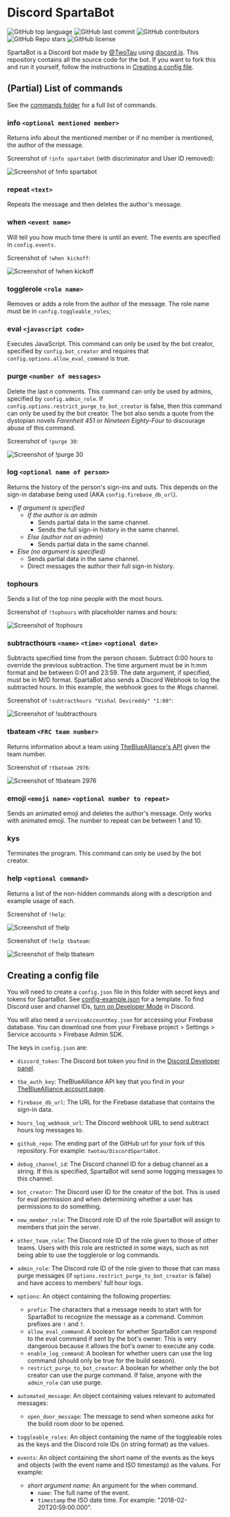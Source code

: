 # Discord SpartaBot

![GitHub top language](https://img.shields.io/github/languages/top/TwoTau/DiscordSpartaBot?style=flat-square)
![GitHub last commit](https://img.shields.io/github/last-commit/TwoTau/DiscordSpartaBot?style=flat-square)
![GitHub contributors](https://img.shields.io/github/contributors/TwoTau/DiscordSpartaBot?style=flat-square)
![GitHub Repo stars](https://img.shields.io/github/stars/TwoTau/DiscordSpartaBot?style=flat-square)
![GitHub license](https://img.shields.io/github/license/TwoTau/DiscordSpartaBot?style=flat-square)

SpartaBot is a Discord bot made by [@TwoTau](https://github.com/twotau) using [discord.js](https://discord.js.org "discord.js home page"). This repository contains all the source code for the bot. If you want to fork this and run it yourself, follow the instructions in [Creating a config file](#creating-a-config-file).

## (Partial) List of commands

See the [commands folder](commands/) for a full list of commands.

### info `<optional mentioned member>`
Returns info about the mentioned member or if no member is mentioned, the author of the message.

Screenshot of `!info spartabot` (with discriminator and User ID removed):

![Screenshot of !info spartabot](https://user-images.githubusercontent.com/14433542/42710963-0e51097c-869b-11e8-8269-894292cb6d0d.png)

### repeat `<text>`
Repeats the message and then deletes the author's message.

### when `<event name>`
Will tell you how much time there is until an event. The events are specified in `config.events`.

Screenshot of `!when kickoff`:

![Screenshot of !when kickoff](https://user-images.githubusercontent.com/14433542/42711718-c513de26-869d-11e8-9c40-550f90764ec6.png)

### togglerole `<role name>`
Removes or adds a role from the author of the message. The role name must be in `config.toggleable_roles`;

### eval `<javascript code>`
Executes JavaScript. This command can only be used by the bot creator, specified by `config.bot_creator` and requires that `config.options.allow_eval_command` is true.

### purge `<number of messages>`
Delete the last _n_ comments. This command can only be used by admins, specified by `config.admin_role`. If `config.options.restrict_purge_to_bot_creator` is false, then this command can only be used by the bot creator.
The bot also sends a quote from the dystopian novels _Farenheit 451_ or _Nineteen Eighty-Four_ to discourage abuse of this command.

Screenshot of `!purge 30`:

![Screenshot of !purge 30](https://user-images.githubusercontent.com/14433542/31846961-eb1d036a-b5c7-11e7-98db-cbac1a0617f1.png)

### log `<optional name of person>`
Returns the history of the person's sign-ins and outs. This depends on the sign-in database being used (AKA `config.firebase_db_url`).

- _If argument is specified_
    - _If the author is an admin_
        - Sends partial data in the same channel.
        - Sends the full sign-in history in the same channel.
    - _Else (author not an admin)_
        - Sends partial data in the same channel.
- _Else (no argument is specified)_
    - Sends partial data in the same channel.
    - Direct messages the author their full sign-in history.

### tophours
Sends a list of the top nine people with the most hours.

Screenshot of `!tophours` with placeholder names and hours:

![Screenshot of !tophours](https://user-images.githubusercontent.com/14433542/42711996-d0bbd480-869e-11e8-9f34-5c7babf9d442.png)

### subtracthours `<name>` `<time>` `<optional date>`
Subtracts specified time from the person chosen. Subtract 0:00 hours to override the previous subtraction. The time argument must be in h:mm format and be between 0:01 and 23:59. The date argument, if specified, must be in M/D format.
SpartaBot also sends a Discord Webhook to log the subtracted hours. In this example, the webhook goes to the #logs channel.

Screenshot of `!subtracthours "Vishal Devireddy" "1:00"`:

![Screenshot of !subtracthours](https://user-images.githubusercontent.com/14433542/42712202-8a7ac9a8-869f-11e8-85a5-ce1d0aa39ca3.png)

### tbateam `<FRC team number>`
Returns information about a team using [TheBlueAlliance's API](https://www.thebluealliance.com/apidocs) given the team number.

Screenshot of `!tbateam 2976`:

![Screenshot of !tbateam 2976](https://user-images.githubusercontent.com/14433542/31847009-e2413b52-b5c8-11e7-9e96-357db9643aab.png)

### emoji `<emoji name>` `<optional number to repeat>`
Sends an animated emoji and deletes the author's message. Only works with animated emoji. The number to repeat can be between 1 and 10.

### kys
Terminates the program. This command can only be used by the bot creator.

### help `<optional command>`
Returns a list of the non-hidden commands along with a description and example usage of each.

Screenshot of `!help`:

![Screenshot of !help](https://user-images.githubusercontent.com/14433542/42710716-0730025c-869a-11e8-940e-88a1d76c9a66.png)

Screenshot of `!help tbateam`:

![Screenshot of !help tbateam](https://user-images.githubusercontent.com/14433542/31846913-2e1caf40-b5c7-11e7-82c8-8e017f8a7a9f.png)

## Creating a config file

You will need to create a `config.json` file in this folder with secret keys and tokens for SpartaBot. See [config-example.json](config-example.json) for a template. To find Discord user and channel IDs, [turn on Developer Mode](https://support.discord.com/hc/en-us/articles/206346498-Where-can-I-find-my-User-Server-Message-ID-) in Discord.

You will also need a `serviceAccountKey.json` for accessing your Firebase database. You can download one from your Firebase project > Settings > Service accounts > Firebase Admin SDK.

The keys in `config.json` are:
- `discord_token`: The Discord bot token you find in the [Discord Developer panel](https://discordapp.com/developers/applications/me).
- `tba_auth_key`: TheBlueAlliance API key that you find in your [TheBlueAlliance account page](https://www.thebluealliance.com/account).

- `firebase_db_url`: The URL for the Firebase database that contains the sign-in data.
- `hours_log_webhook_url`: The Discord webhook URL to send subtract hours log messages to.

- `github_repo`: The ending part of the GitHub url for your fork of this repository. For example: `twotau/DiscordSpartaBot`.
- `debug_channel_id`: The Discord channel ID for a debug channel as a string. If this is specified, SpartaBot will send some logging messages to this channel.
- `bot_creator`: The Discord user ID for the creator of the bot. This is used for eval permission and when determining whether a user has permissions to do something.

- `new_member_role`: The Discord role ID of the role SpartaBot will assign to members that join the server.
- `other_team_role`: The Discord role ID of the role given to those of other teams. Users with this role are restricted in some ways, such as not being able to use the togglerole or log commands.
- `admin_role`: The Discord role ID of the role given to those that can mass purge messages (if `options.restrict_purge_to_bot_creator` is false) and have access to members' full hour logs.

- `options`: An object containing the following properties:
	- `prefix`: The characters that a message needs to start with for SpartaBot to recognize the message as a command. Common prefixes are `!` and `?`.
	- `allow_eval_command`: A boolean for whether SpartaBot can respond to the eval command if sent by the bot's owner. This is very dangerous because it allows the bot's owner to execute any code.
	- `enable_log_command`: A boolean for whether users can use the log command (should only be true for the build season).
	- `restrict_purge_to_bot_creator`: A boolean for whether only the bot creator can use the purge command. If false, anyone with the `admin_role` can use purge.

- `automated_message`: An object containing values relevant to automated messages:
	- `open_door_message`: The message to send when someone asks for the build room door to be opened.

- `toggleable_roles`: An object containing the name of the toggleable roles as the keys and the Discord role IDs (in string format) as the values.

- `events`: An object containing the short name of the events as the keys and objects (with the event name and ISO timestamp) as the values. For example:
	- _short argument name_: An argument for the when command.
		- `name`: The full name of the event.
		- `timestamp` the ISO date time. For example: "2018-02-20T20:59:00.000".
